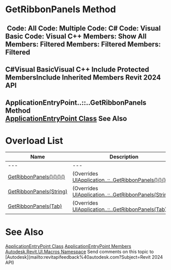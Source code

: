 # GetRibbonPanels Method

﻿
 Code: All Code: Multiple Code: C# Code: Visual Basic Code: Visual C++  Members: Show All Members: Filtered Members: Filtered Members: Filtered   
---  
C#Visual BasicVisual C++
Include Protected MembersInclude Inherited Members
Revit 2024 API  
---  
ApplicationEntryPoint..::..GetRibbonPanels Method   
[ApplicationEntryPoint Class](7ff0ad2b-7713-ec77-ccc9-8a01fffcf83e.md "ApplicationEntryPoint Class") See Also  
---  
# Overload List
| Name | Description |
| --- | --- |
| --- | --- | --- |
| [GetRibbonPanels()()()()](3abcb2a7-e687-0d30-f0c4-bff2f57276de.md "GetRibbonPanels Method") | (Overrides [UIApplication..::..GetRibbonPanels()()()()](a360da3d-94a3-4521-ee55-4797112da02d.md "GetRibbonPanels Method").) |
| [GetRibbonPanels(String)](eae8d4a1-1c9b-99a5-c7e8-01aca6f201b9.md "GetRibbonPanels Method \(String\)") | (Overrides [UIApplication..::..GetRibbonPanels(String)](050f1ec2-e323-a09e-610f-5e31553b39bf.md "GetRibbonPanels Method \(String\)").) |
| [GetRibbonPanels(Tab)](3bd3fa1d-dc68-86a7-86fb-c5fe91bb9491.md "GetRibbonPanels Method \(Tab\)") | (Overrides [UIApplication..::..GetRibbonPanels(Tab)](0b079368-6f89-a359-eb7e-039ba25ac792.md "GetRibbonPanels Method \(Tab\)").) |

# See Also
[ApplicationEntryPoint Class](7ff0ad2b-7713-ec77-ccc9-8a01fffcf83e.md "ApplicationEntryPoint Class")
[ApplicationEntryPoint Members](7c8b4e9a-9072-2281-c276-eea5b7c3a955.md "ApplicationEntryPoint Members")
[Autodesk.Revit.UI.Macros Namespace](b95f100a-6cb5-12b3-9b2d-01bc661452db.md "Autodesk.Revit.UI.Macros Namespace")
Send comments on this topic to [Autodesk](mailto:revitapifeedback%40autodesk.com?Subject=Revit 2024 API)